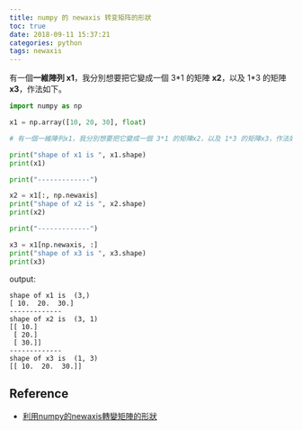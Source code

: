 ```yaml
---
title: numpy 的 newaxis 转变矩阵的形狀
toc: true
date: 2018-09-11 15:37:21
categories: python
tags: newaxis
---
```


有一個**一維陣列 x1**，我分別想要把它變成一個 3\*1 的矩陣 **x2**，以及 1\*3 的矩陣 **x3**，作法如下。

<!-- more -->

```python
import numpy as np

x1 = np.array([10, 20, 30], float)

# 有一個一維陣列x1，我分別想要把它變成一個 3*1 的矩陣x2，以及 1*3 的矩陣x3，作法如下。

print("shape of x1 is ", x1.shape)
print(x1)

print("-------------")

x2 = x1[:, np.newaxis]
print("shape of x2 is ", x2.shape)
print(x2)

print("-------------")

x3 = x1[np.newaxis, :]
print("shape of x3 is ", x3.shape)
print(x3)
```

output:

```
shape of x1 is  (3,)
[ 10.  20.  30.]
-------------
shape of x2 is  (3, 1)
[[ 10.]
 [ 20.]
 [ 30.]]
-------------
shape of x3 is  (1, 3)
[[ 10.  20.  30.]]
```

## Reference

- [利用numpy的newaxis轉變矩陣的形狀][6]

[6]: http://www.ben-do.github.io/2016/09/15/change-shape-of-matrix-by-numpy/

